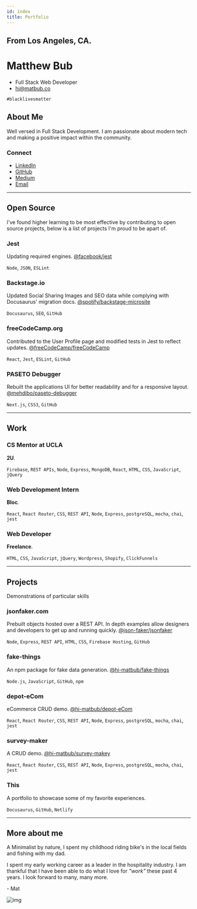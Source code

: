 ```yaml
---
id: index
title: Portfolio
---
```


## From Los Angeles, CA.

# Matthew Bub

- Full Stack Web Developer
- hi@matbub.co

`#blacklivesmatter`

## About Me

Well versed in Full Stack Development. I am passionate about modern tech and making a positive impact within the community.

### Connect

- [LinkedIn](https://www.linkedin.com/in/matbub/)
- [GitHub](https://github.com/hi-matbub)
- [Medium](https://medium.com/@6matbub)
- [Email](mailto:hi@matbub.co)

---

## Open Source

I've found higher learning to be most effective by contributing to open source projects, below is a list of projects I'm proud to be apart of.

### Jest

Updating required engines. [@facebook/jest](https://github.com/facebook/jest)

`Node`, `JSON`, `ESLint`

### Backstage.io

Updated Social Sharing Images and SEO data while complying with Docusaurus' migration docs. [@spotify/backstage-microsite](https://github.com/spotify/backstage-microsite)

`Docusaurus`, `SEO`, `GitHub`

### freeCodeCamp.org

Contributed to the User Profile page and modified tests in Jest to reflect updates. [@freeCodeCamp/freeCodeCamp](https://github.com/freeCodeCamp/freeCodeCamp)

`React`, `Jest`, `ESLint`, `GitHub`

### PASETO Debugger

Rebuilt the applications UI for better readability and for a responsive layout. [@mehdibo/paseto-debugger](https://github.com/mehdibo/paseto-debugger)

`Next.js`, `CSS3`, `GitHub`

---

## Work

### CS Mentor at UCLA

**2U**.

`Firebase`, `REST APIs`, `Node`, `Express`, `MongoDB`, `React`, `HTML`, `CSS`, `JavaScript`, `jQuery`

### Web Development Intern

**Bloc**.

`React`, `React Router`, `CSS`, `REST API`, `Node`, `Express`, `postgreSQL`, `mocha`, `chai`, `jest`

### Web Developer

**Freelance**.

`HTML`, `CSS`, `JavaScript`, `jQuery`, `Wordpress`, `Shopify`, `ClickFunnels`

---

## Projects

Demonstrations of particular skills

### jsonfaker.com

Prebuilt objects hosted over a REST API. In depth examples allow designers and developers to get up and running quickly. [@json-faker/jsonfaker](https://github.com/json-faker/jsonfaker)

`Node`, `Express`, `REST API`, `HTML`, `CSS`, `Firebase Hosting`, `GitHub`

### fake-things

An npm package for fake data generation. [@hi-matbub/fake-things](https://github.com/hi-matbub/fake-things)

`Node.js`, `JavaScript`, `GitHub`, `npm`

### depot-eCom

eCommerce CRUD demo. [@hi-matbub/depot-eCom](https://github.com/hi-matbub/depot-eCom)

`React`, `React Router`, `CSS`, `REST API`, `Node`, `Express`, `postgreSQL`, `mocha`, `chai`, `jest`

### survey-maker

A CRUD demo. [@hi-matbub/survey-makey](https://github.com/hi-matbub/survey-makey)

`React`, `React Router`, `CSS`, `REST API`, `Node`, `Express`, `postgreSQL`, `mocha`, `chai`, `jest`

### This

A portfolio to showcase some of my favorite experiences.

`Docusaurus`, `GitHub`, `Netlify`

---

## More about me

A Minimalist by nature, I spent my childhood riding bike's in the local fields and fishing with my dad.

I spent my early working career as a leader in the hospitality industry. I am thankful that I have been able to do what I love for _"work"_ these past 4 years. I look forward to many, many more.

\- Mat

![img](../img/mat.png)
